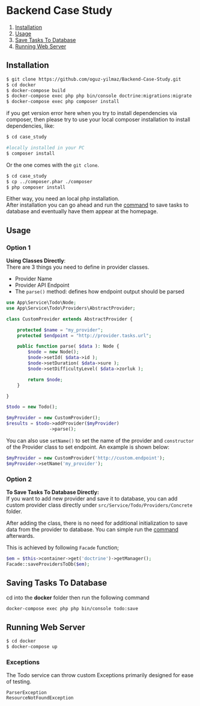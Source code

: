# Backend Case Study

1. [Installation](#installation)  
2. [Usage](#usage)  
3. [Save Tasks To Database](#saving-tasks-to-database)  
4. [Running Web Server](#running-web-server) 

## Installation

```bash
$ git clone https://github.com/oguz-yilmaz/Backend-Case-Study.git
$ cd docker
$ docker-compose build
$ docker-compose exec php php bin/console doctrine:migrations:migrate
$ docker-compose exec php composer install
```

if you get version error here when you try to install dependencies via composer, then please try to use your local composer installation to 
install dependencies, like:

```bash
$ cd case_study

#locally installed in your PC
$ composer install
```

Or the one comes with the `git clone`. 
```bash 
$ cd case_study
$ cp ../composer.phar ./composer
$ php composer install
```

Either way, you need an local php installation.  
After installation you can go ahead and run the [command](#saving-tasks-to-database) to save tasks to database and eventually have them appear at the homepage.

## Usage

### Option 1

**Using  Classes Directly**:  
There are 3 things you need to define in provider classes.  
* Provider Name
* Provider API Endpoint
* The `parse()` method: defines how endpoint output should be parsed
```php
use App\Service\Todo\Node;
use App\Service\Todo\Providers\AbstractProvider;

class CustomProvider extends AbstractProvider {

	protected $name = "my_provider";
	protected $endpoint = "http://provider.tasks.url";

	public function parse( $data ): Node {
		$node = new Node();
		$node->setId( $data->id );
		$node->setDuration( $data->sure );
		$node->setDifficultyLevel( $data->zorluk );

		return $node;
	}

}

$todo = new Todo();

$myProvider = new CustomProvider();
$results = $todo->addProvider($myProvider)
                ->parse();
```

You can also use `setName()` to set the name of the provider and `constructor` of the Provider class to set endpoint. An example is shown below:  
```php
$myProvider = new CustomProvider('http://custom.endpoint');
$myProvider->setName('my_provider');
```
### Option 2

**To Save Tasks To Database Directly:**  
If you want to add new provider and save it to database, you can add custom provider class directly
under `src/Service/Todo/Providers/Concrete` folder.   

After adding the class, there is no need for additional initialization
to save data from the provider to database. You can simple run the [command](#saving-tasks-to-database) afterwards.  

This is achieved by following `Facade` function;

```php
$em = $this->container->get('doctrine')->getManager();
Facade::saveProvidersToDb($em);
```

## Saving Tasks To Database

cd into the **docker** folder then run the following command

```bash
docker-compose exec php php bin/console todo:save
```

## Running Web Server


```bash
$ cd docker
$ docker-compose up
```

### Exceptions  

The Todo service can throw custom Exceptions primarily designed for ease of testing.  

`ParserException`  
`ResourceNotFoundException`  


